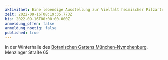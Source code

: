 ```yaml
---
aktivitaet: Eine lebendige Ausstellung zur Vielfalt heimischer Pilzarten
zeit: 2022-09-16T08:19:35.773Z
bis: 2022-09-16T00:00:00.000Z
anmeldung_offen: false
anmeldung_noetig: false
published: true
---
```

in der Winterhalle des [Botanischen Gartens München-Nymphenburg](www.botmuc.snsb.de),
Menzinger Straße 65